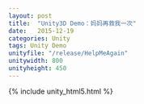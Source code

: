 ```yaml
---
layout: post
title:  "Unity3D Demo：妈妈再救我一次"
date:   2015-12-19
categories: Unity
tags: Unity Demo
unityfile: "/release/HelpMeAgain"
unitywidth: 800
unityheight: 450
---
```


{% include unity_html5.html %}
